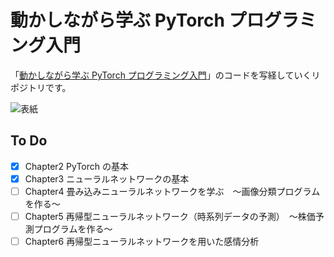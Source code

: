 # 動かしながら学ぶ PyTorch プログラミング入門

「[動かしながら学ぶ PyTorch プログラミング入門](https://www.amazon.co.jp/dp/B08PBH4YNT/ref=cm_sw_r_tw_dp_x_sdy0Fb4R42XKN)」のコードを写経していくリポジトリです。

![表紙](https://m.media-amazon.com/images/I/51ofaSX1jlL._SX260_.jpg)

## To Do

- [x] Chapter2 PyTorch の基本
- [x] Chapter3 ニューラルネットワークの基本
- [ ] Chapter4 畳み込みニューラルネットワークを学ぶ　～画像分類プログラムを作る～
- [ ] Chapter5 再帰型ニューラルネットワーク（時系列データの予測）　～株価予測プログラムを作る～
- [ ] Chapter6 再帰型ニューラルネットワークを用いた感情分析
